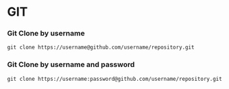 # GIT

### Git Clone by username

```shell
git clone https://username@github.com/username/repository.git
```

### Git Clone by username and password

```shell
git clone https://username:password@github.com/username/repository.git
```

